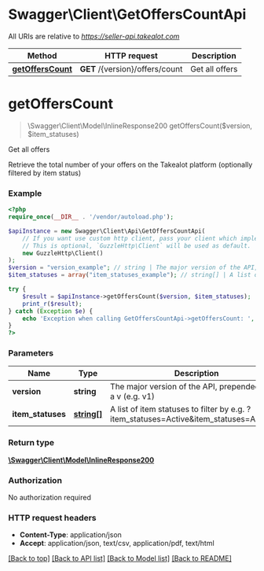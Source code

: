 # Swagger\Client\GetOffersCountApi

All URIs are relative to *https://seller-api.takealot.com*

Method | HTTP request | Description
------------- | ------------- | -------------
[**getOffersCount**](GetOffersCountApi.md#getOffersCount) | **GET** /{version}/offers/count | Get all offers


# **getOffersCount**
> \Swagger\Client\Model\InlineResponse200 getOffersCount($version, $item_statuses)

Get all offers

Retrieve the total number of your offers on the Takealot platform (optionally filtered by item status)

### Example
```php
<?php
require_once(__DIR__ . '/vendor/autoload.php');

$apiInstance = new Swagger\Client\Api\GetOffersCountApi(
    // If you want use custom http client, pass your client which implements `GuzzleHttp\ClientInterface`.
    // This is optional, `GuzzleHttp\Client` will be used as default.
    new GuzzleHttp\Client()
);
$version = "version_example"; // string | The major version of the API, prepended with a v (e.g. v1)
$item_statuses = array("item_statuses_example"); // string[] | A list of item statuses to filter by e.g. ?item_statuses=Active&item_statuses=Archived

try {
    $result = $apiInstance->getOffersCount($version, $item_statuses);
    print_r($result);
} catch (Exception $e) {
    echo 'Exception when calling GetOffersCountApi->getOffersCount: ', $e->getMessage(), PHP_EOL;
}
?>
```

### Parameters

Name | Type | Description  | Notes
------------- | ------------- | ------------- | -------------
 **version** | **string**| The major version of the API, prepended with a v (e.g. v1) |
 **item_statuses** | [**string[]**](../Model/string.md)| A list of item statuses to filter by e.g. ?item_statuses&#x3D;Active&amp;item_statuses&#x3D;Archived | [optional]

### Return type

[**\Swagger\Client\Model\InlineResponse200**](../Model/InlineResponse200.md)

### Authorization

No authorization required

### HTTP request headers

 - **Content-Type**: application/json
 - **Accept**: application/json, text/csv, application/pdf, text/html

[[Back to top]](#) [[Back to API list]](../../README.md#documentation-for-api-endpoints) [[Back to Model list]](../../README.md#documentation-for-models) [[Back to README]](../../README.md)

